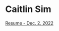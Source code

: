 # Caitlin Sim
<a href="https://caitlinsim.github.io/Sim_Resume_221202.pdf">Resume - Dec. 2, 2022</a>
